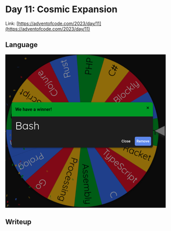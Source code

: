 # Day 11: Cosmic Expansion

Link: [https://adventofcode.com/2023/day/11](https://adventofcode.com/2023/day/11)

## Language

![Bash](wheel.png)

## Writeup
